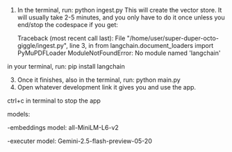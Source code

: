 1. In the terminal, run:
   python ingest.py
This will create the vector store. It will usually take 2-5 minutes, and you only have to do it once unless you end/stop the codespace
      if you get:

    Traceback (most recent call last):
  File "/home/user/super-duper-octo-giggle/ingest.py", line 3, in <module>
    from langchain.document_loaders import PyMuPDFLoader
ModuleNotFoundError: No module named 'langchain'

in your terminal, run:
   pip install langchain

3. Once it finishes, also in the terminal, run:
   python main.py
4. Open whatever development link it gives you and use the app.

ctrl+c in terminal to stop the app

models: 

-embeddings model: all-MiniLM-L6-v2

-executer model: Gemini-2.5-flash-preview-05-20
